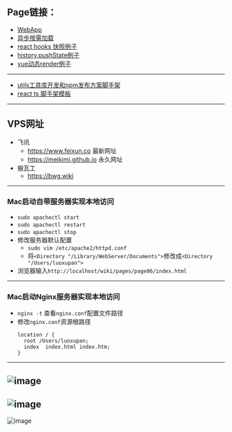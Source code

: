 
## Page链接：
- [WebApp](https://luoxupan.github.io/wiki/pages/webapp/index.html)
- [异步按需加载](https://luoxupan.github.io/wiki/pages/page02/index.html)
- [react hooks 快照例子](https://luoxupan.github.io/wiki/pages/page05/index.html)
- [history.pushState例子](https://luoxupan.github.io/wiki/pages/page06/index.html)
- [vue动态render例子](https://luoxupan.github.io/wiki/pages/vue-render/index.html)

---

- [utils工具库开发和npm发布方案脚手架](https://github.com/luoxupan/wiki/tree/master/scaffolding/utils)
- [react ts 脚手架模板](https://github.com/luoxupan/wiki/tree/master/scaffolding/ts-template)

---

## VPS网址
- 飞讯
  - https://www.feixun.co 最新网址
  - https://meikimi.github.io  永久网址
- 搬瓦工
  - https://bwg.wiki

---

### Mac启动自带服务器实现本地访问
- `sudo apachectl start`
- `sudo apachectl restart`
- `sudo apachectl stop`
- 修改服务器默认配置
  - `sudo vim /etc/apache2/httpd.conf`
  - 将`<Directory "/Library/WebServer/Documents">`修改成`<Directory "/Users/luoxupan">`
- 浏览器输入`http://localhost/wiki/pages/page06/index.html`

---

### Mac启动Nginx服务器实现本地访问
- `nginx -t` 查看`nginx.conf`配置文件路径
- 修改`nginx.conf`资源根路径
  ```
  location / {
    root /Users/luoxupan;
    index  index.html index.htm;
  }
  ```

---

![image](https://luoxupan.github.io/wiki/image/HTML_CSS_01.jpeg)
---
![image](https://luoxupan.github.io/wiki/image/Javascript_01.jpeg)
---
![image](https://luoxupan.github.io/wiki/image/algorithms_01.jpeg)

